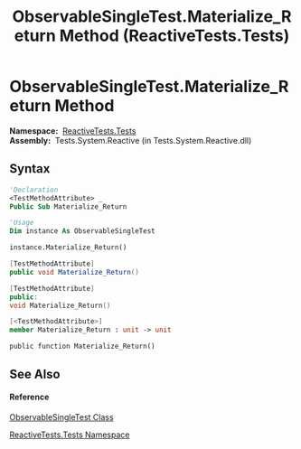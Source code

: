 ﻿---
title: ObservableSingleTest.Materialize_Return Method  (ReactiveTests.Tests)
TOCTitle: Materialize_Return Method
ms:assetid: M:ReactiveTests.Tests.ObservableSingleTest.Materialize_Return
ms:mtpsurl: https://msdn.microsoft.com/en-us/library/reactivetests.tests.observablesingletest.materialize_return(v=VS.103)
ms:contentKeyID: 36620505
ms.date: 06/28/2011
mtps_version: v=VS.103
f1_keywords:
- ReactiveTests.Tests.ObservableSingleTest.Materialize_Return
dev_langs:
- CSharp
- JScript
- VB
- FSharp
- c++
---

# ObservableSingleTest.Materialize\_Return Method

**Namespace:**  [ReactiveTests.Tests](hh289046\(v=vs.103\).md)  
**Assembly:**  Tests.System.Reactive (in Tests.System.Reactive.dll)

## Syntax

``` vb
'Declaration
<TestMethodAttribute> _
Public Sub Materialize_Return
```

``` vb
'Usage
Dim instance As ObservableSingleTest

instance.Materialize_Return()
```

``` csharp
[TestMethodAttribute]
public void Materialize_Return()
```

``` c++
[TestMethodAttribute]
public:
void Materialize_Return()
```

``` fsharp
[<TestMethodAttribute>]
member Materialize_Return : unit -> unit 
```

``` jscript
public function Materialize_Return()
```

## See Also

#### Reference

[ObservableSingleTest Class](hh315143\(v=vs.103\).md)

[ReactiveTests.Tests Namespace](hh289046\(v=vs.103\).md)

